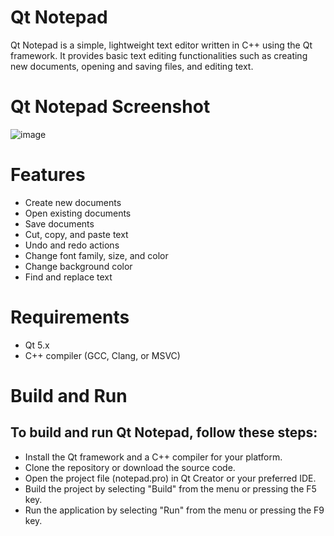 # Qt Notepad

Qt Notepad is a simple, lightweight text editor written in C++ using the Qt framework. It provides basic text editing functionalities such as creating new documents, opening and saving files, and editing text.

# Qt Notepad Screenshot
![image](https://user-images.githubusercontent.com/96657880/227755912-2a18e4db-16c0-4e99-afb0-61adb6589466.png)

# Features

* Create new documents
* Open existing documents
* Save documents
* Cut, copy, and paste text
* Undo and redo actions
* Change font family, size, and color
* Change background color
* Find and replace text

# Requirements
* Qt 5.x
* C++ compiler (GCC, Clang, or MSVC)

# Build and Run

## To build and run Qt Notepad, follow these steps:

* Install the Qt framework and a C++ compiler for your platform.
* Clone the repository or download the source code.
* Open the project file (notepad.pro) in Qt Creator or your preferred IDE.
* Build the project by selecting "Build" from the menu or pressing the F5 key.
* Run the application by selecting "Run" from the menu or pressing the F9 key.
